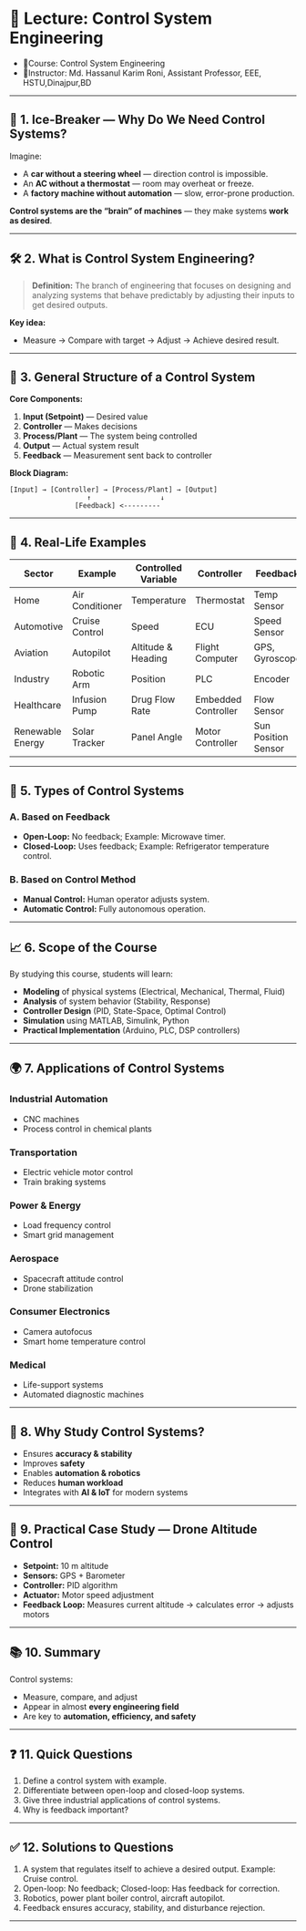 # 📘 **Lecture: Control System Engineering**
- 📕Course: Control System Engineering
- 🤖Instructor: Md. Hassanul Karim Roni, Assistant Professor, EEE, HSTU,Dinajpur,BD

---

## 🌟 1. Ice-Breaker — Why Do We Need Control Systems?

Imagine:

* A **car without a steering wheel** — direction control is impossible.
* An **AC without a thermostat** — room may overheat or freeze.
* A **factory machine without automation** — slow, error-prone production.

**Control systems are the “brain” of machines** — they make systems **work as desired**.

---

## 🛠️ 2. What is Control System Engineering?

> **Definition:** The branch of engineering that focuses on designing and analyzing systems that behave predictably by adjusting their inputs to get desired outputs.

**Key idea:**

* Measure → Compare with target → Adjust → Achieve desired result.

---

## 🔄 3. General Structure of a Control System

**Core Components:**

1. **Input (Setpoint)** — Desired value
2. **Controller** — Makes decisions
3. **Process/Plant** — The system being controlled
4. **Output** — Actual system result
5. **Feedback** — Measurement sent back to controller

**Block Diagram:**

```
[Input] → [Controller] → [Process/Plant] → [Output]
                   ↑                 ↓
                [Feedback] <---------
```

---

## 🧾 4. Real-Life Examples

| Sector           | Example         | Controlled Variable | Controller          | Feedback            |
| ---------------- | --------------- | ------------------- | ------------------- | ------------------- |
| Home             | Air Conditioner | Temperature         | Thermostat          | Temp Sensor         |
| Automotive       | Cruise Control  | Speed               | ECU                 | Speed Sensor        |
| Aviation         | Autopilot       | Altitude & Heading  | Flight Computer     | GPS, Gyroscope      |
| Industry         | Robotic Arm     | Position            | PLC                 | Encoder             |
| Healthcare       | Infusion Pump   | Drug Flow Rate      | Embedded Controller | Flow Sensor         |
| Renewable Energy | Solar Tracker   | Panel Angle         | Motor Controller    | Sun Position Sensor |

---

## 🧮 5. Types of Control Systems

### **A. Based on Feedback**

* **Open-Loop:** No feedback; Example: Microwave timer.
* **Closed-Loop:** Uses feedback; Example: Refrigerator temperature control.

### **B. Based on Control Method**

* **Manual Control:** Human operator adjusts system.
* **Automatic Control:** Fully autonomous operation.

---

## 📈 6. Scope of the Course

By studying this course, students will learn:

* **Modeling** of physical systems (Electrical, Mechanical, Thermal, Fluid)
* **Analysis** of system behavior (Stability, Response)
* **Controller Design** (PID, State-Space, Optimal Control)
* **Simulation** using MATLAB, Simulink, Python
* **Practical Implementation** (Arduino, PLC, DSP controllers)

---

## 🌍 7. Applications of Control Systems

### **Industrial Automation**

* CNC machines
* Process control in chemical plants

### **Transportation**

* Electric vehicle motor control
* Train braking systems

### **Power & Energy**

* Load frequency control
* Smart grid management

### **Aerospace**

* Spacecraft attitude control
* Drone stabilization

### **Consumer Electronics**

* Camera autofocus
* Smart home temperature control

### **Medical**

* Life-support systems
* Automated diagnostic machines

---

## 🎯 8. Why Study Control Systems?

* Ensures **accuracy & stability**
* Improves **safety**
* Enables **automation & robotics**
* Reduces **human workload**
* Integrates with **AI & IoT** for modern systems

---

## 🚁 9. Practical Case Study — Drone Altitude Control

* **Setpoint:** 10 m altitude
* **Sensors:** GPS + Barometer
* **Controller:** PID algorithm
* **Actuator:** Motor speed adjustment
* **Feedback Loop:** Measures current altitude → calculates error → adjusts motors

---

## 📚 10. Summary

Control systems:

* Measure, compare, and adjust
* Appear in almost **every engineering field**
* Are key to **automation, efficiency, and safety**

---

## ❓ 11. Quick  Questions

1. Define a control system with example.
2. Differentiate between open-loop and closed-loop systems.
3. Give three industrial applications of control systems.
4. Why is feedback important?

---

## ✅ 12. Solutions to Questions

1. A system that regulates itself to achieve a desired output. Example: Cruise control.
2. Open-loop: No feedback; Closed-loop: Has feedback for correction.
3. Robotics, power plant boiler control, aircraft autopilot.
4. Feedback ensures accuracy, stability, and disturbance rejection.

---

